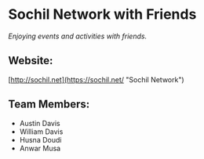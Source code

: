 # Sochil Network with Friends
_Enjoying events and activities with friends._


## Website:

[http://sochil.net](https://sochil.net/ "Sochil Network")

## Team Members:

* Austin Davis
* William Davis
* Husna Doudi
* Anwar Musa
